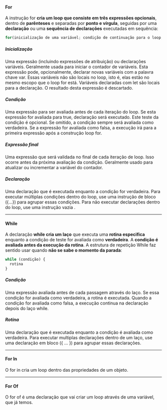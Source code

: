 #### For

A instrução for **cria um loop que consiste em três expressões opcionais**, dentro de **parênteses** e separadas por **ponto e vírgula**, seguidas por uma **declaração** ou uma **sequência de declarações** executadas em sequência:

```javascript
for(inicialização de uma variável; condição de continuação para o loop; expressão final)
```

##### Inicialização

Uma expressão (incluindo expressões de atribuição) ou declarações variáveis. Geralmente usada para iniciar o contador de variáveis. Esta expressão pode, opcionalmente, declarar novas variáveis com a palavra chave var. Essas variáveis não são locais no loop, isto é, elas estão no mesmo escopo que o loop for está. Variáveis declaradas com let são locais para a declaração.
O resultado desta expressão é descartado.

##### Condição

Uma expressão para ser avaliada antes de cada iteração do loop. Se esta expressão for avaliada para true, declaração será executado. Este teste da condição é opcional. Se omitido, a condição sempre será avaliada como verdadeira. Se a expressão for avaliada como falsa, a execução irá para a primeira expressão após a construção loop for.

##### Expressão final

Uma expressão que será validada no final de cada iteração de loop. Isso ocorre antes da próxima avaliação da condição. Geralmente usado para atualizar ou incrementar a variável do contador.

##### Declaração

Uma declaração que é executada enquanto a condição for verdadeira. Para executar múltiplas condições dentro do loop, use uma instrução de bloco ({...}) para agrupar essas condições. Para não executar declarações dentro do loop, use uma instrução vazia .

---

#### While

A declaração **while cria um laço** que executa uma **rotina especifica** enquanto a condição de teste for avaliada como **verdadeira**. A **condição é avaliada antes da execução da rotina**. A estrutura de repetição While faz sentido usar quando **não se sabe o momento da parada**:

```javascript
while (condição) {
  rotina
}
```

##### Condição

Uma expressão avaliada antes de cada passagem através do laço. Se essa condição for avaliada como verdadeira, a rotina é executada. Quando a condição for avaliada como falsa, a execução continua na declaração depois do laço while.

##### Rotina

Uma declaração que é executada enquanto a condição é avaliada como verdadeira. Para executar multiplas declarações dentro de um laço, use uma declaração em bloco ({ ... }) para agrupar essas declarações.

---

#### For In

O for in cria um loop dentro das propriedades de um objeto.

---

#### For Of

O for of é uma declaração que vai criar um loop através de uma variável, que já temos.